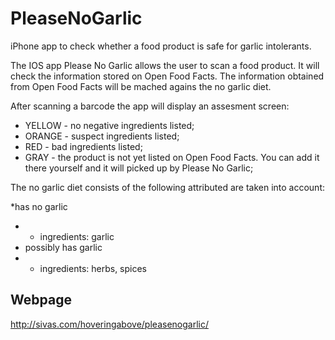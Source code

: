 # PleaseNoGarlic
iPhone app to check whether a food product is safe for garlic intolerants.

The IOS app Please No Garlic allows the user to scan a food product. It will check the information stored on Open Food Facts. The information obtained from Open Food Facts will be mached agains the no garlic diet.

After scanning a barcode the app will display an assesment screen:

* YELLOW - no negative ingredients listed;
* ORANGE - suspect ingredients listed;
* RED - bad ingredients listed;
* GRAY - the product is not yet listed on Open Food Facts. You can add it there yourself and it will picked up by Please No Garlic;


The no garlic diet consists of the following attributed are taken into account:

*has no garlic
* * ingredients: garlic
* possibly has garlic
* * ingredients: herbs, spices


## Webpage
http://sivas.com/hoveringabove/pleasenogarlic/
